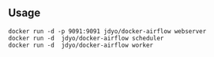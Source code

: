 ## Usage

    docker run -d -p 9091:9091 jdyo/docker-airflow webserver
    docker run -d  jdyo/docker-airflow scheduler
    docker run -d  jdyo/docker-airflow worker
